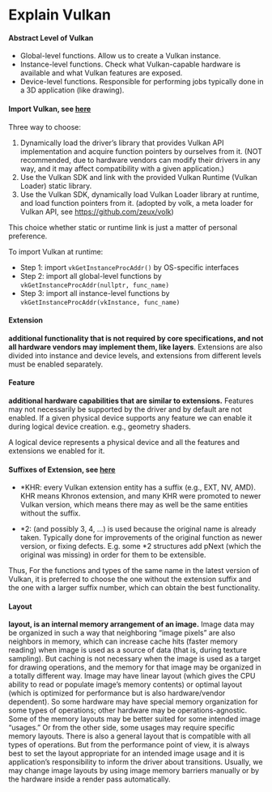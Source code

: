 # Explain Vulkan


#### **Abstract Level of Vulkan**
 - Global-level functions. Allow us to create a Vulkan instance.
 - Instance-level functions. Check what Vulkan-capable hardware is available and what Vulkan features are exposed.
 - Device-level functions. Responsible for performing jobs typically done in a 3D application (like drawing).

#### **Import Vulkan**, see [here](https://www.intel.com/content/www/us/en/developer/articles/training/api-without-secrets-introduction-to-vulkan-part-1.html)

Three way to choose:

1. Dynamically load the driver’s library that provides Vulkan API implementation and acquire function pointers by ourselves from it. (NOT recommended, due to hardware vendors can modify their drivers in any way, and it may affect compatibility with a given application.)
2. Use the Vulkan SDK and link with the provided Vulkan Runtime (Vulkan Loader) static library.
3. Use the Vulkan SDK, dynamically load Vulkan Loader library at runtime, and load function pointers from it. (adopted by volk, a meta loader for Vulkan API, see https://github.com/zeux/volk)

This choice whether static or runtime link is just a matter of personal preference.

To import Vulkan at runtime:

- Step 1: import `vkGetInstanceProcAddr()` by OS-specific interfaces
- Step 2: import all global-level functions by `vkGetInstanceProcAddr(nullptr, func_name)`
- Step 3: import all instance-level functions by `vkGetInstanceProcAddr(vkInstance, func_name)`

#### **Extension**
**additional functionality that is not required by core specifications, and not all hardware vendors may implement them, like layers**. Extensions are also divided into instance and device levels, and extensions from different levels must be enabled separately.

#### **Feature**

**additional hardware capabilities that are similar to extensions.** Features  may not necessarily be supported by the driver and by default are not enabled. If a given physical device supports any feature we can enable it during logical device creation. e.g., geometry shaders.

A logical device represents a physical device and all the features and extensions we enabled for it.

#### **Suffixes of Extension**,  see [here](https://www.reddit.com/r/vulkan/comments/9twibs/what_are_these_2khr_things/)  
- *KHR: every Vulkan extension entity has a suffix (e.g., EXT, NV, AMD). KHR means Khronos extension, and many KHR were promoted to newer Vulkan version, which means there may as well be the same entities without the suffix.
    
- *2: (and possibly 3, 4, ...) is used because the original name is already taken. Typically done for improvements of the original function as newer version, or fixing defects. E.g. some *2 structures add pNext (which the original was missing) in order for them to be extensible.

Thus, For the functions and types of the same name in the latest version of Vulkan, it is preferred to choose the one without the extension suffix and the one with a larger suffix number, which can obtain the best functionality.

#### **Layout**
**layout, is an internal memory arrangement of an image.** Image data may be organized in such a way that neighboring “image pixels” are also neighbors in memory, which can increase cache hits (faster memory reading) when image is used as a source of data (that is, during texture sampling). But caching is not necessary when the image is used as a target for drawing operations, and the memory for that image may be organized in a totally different way. Image may have linear layout (which gives the CPU ability to read or populate image’s memory contents) or optimal layout (which is optimized for performance but is also hardware/vendor dependent). So some hardware may have special memory organization for some types of operations; other hardware may be operations-agnostic. Some of the memory layouts may be better suited for some intended image “usages.” Or from the other side, some usages may require specific memory layouts. There is also a general layout that is compatible with all types of operations. But from the performance point of view, it is always best to set the layout appropriate for an intended image usage and it is application’s responsibility to inform the driver about transitions. Usually, we may change  image layouts  by using image memory barriers manually or by  the hardware inside a render pass automatically.
